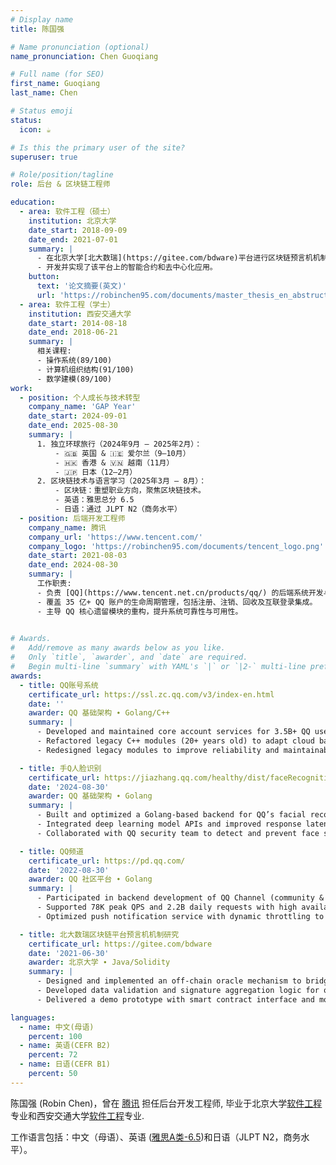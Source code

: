 ```yaml
---
# Display name
title: 陈国强

# Name pronunciation (optional)
name_pronunciation: Chen Guoqiang

# Full name (for SEO)
first_name: Guoqiang
last_name: Chen

# Status emoji
status:
  icon: ☕️

# Is this the primary user of the site?
superuser: true

# Role/position/tagline
role: 后台 & 区块链工程师

education:
  - area: 软件工程（硕士）
    institution: 北京大学
    date_start: 2018-09-09
    date_end: 2021-07-01
    summary: |
      - 在北京大学[北大数瑞](https://gitee.com/bdware)平台进行区块链预言机机制相关研究。
      - 开发并实现了该平台上的智能合约和去中心化应用。
    button:
      text: '论文摘要(英文)'
      url: 'https://robinchen95.com/documents/master_thesis_en_abstruct.pdf'
  - area: 软件工程（学士）
    institution: 西安交通大学
    date_start: 2014-08-18
    date_end: 2018-06-21
    summary: |
      相关课程:
      - 操作系统(89/100)
      - 计算机组织结构(91/100)
      - 数学建模(89/100)
work:
  - position: 个人成长与技术转型
    company_name: 'GAP Year'
    date_start: 2024-09-01
    date_end: 2025-08-30
    summary: |
      1. 独立环球旅行（2024年9月 – 2025年2月）：
          - 🇬🇧 英国 & 🇮🇪 爱尔兰（9–10月）
          - 🇭🇰 香港 & 🇻🇳 越南（11月）
          - 🇯🇵 日本（12–2月）
      2. 区块链技术与语言学习（2025年3月 – 8月）：
          - 区块链：重塑职业方向，聚焦区块链技术。
          - 英语：雅思总分 6.5
          - 日语：通过 JLPT N2（商务水平）
  - position: 后端开发工程师
    company_name: 腾讯
    company_url: 'https://www.tencent.com/'
    company_logo: 'https://robinchen95.com/documents/tencent_logo.png'
    date_start: 2021-08-03
    date_end: 2024-08-30
    summary: |
      工作职责:
      - 负责 [QQ](https://www.tencent.net.cn/products/qq/) 的后端系统开发与维护
      - 覆盖 35 亿+ QQ 账户的生命周期管理，包括注册、注销、回收及互联登录集成。
      - 主导 QQ 核心遗留模块的重构，提升系统可靠性与可用性。
  

# Awards.
#   Add/remove as many awards below as you like.
#   Only `title`, `awarder`, and `date` are required.
#   Begin multi-line `summary` with YAML's `|` or `|2-` multi-line prefix and indent 2 spaces below.
awards:
  - title: QQ账号系统
    certificate_url: https://ssl.zc.qq.com/v3/index-en.html
    date: ''
    awarder: QQ 基础架构 ∙ Golang/C++
    summary: |
      - Developed and maintained core account services for 3.5B+ QQ users, including registration, revocation, and recycling.
      - Refactored legacy C++ modules (20+ years old) to adapt cloud based services.
      - Redesigned legacy modules to improve reliability and maintainability, which is still running today. 

  - title: 手Q人脸识别
    certificate_url: https://jiazhang.qq.com/healthy/dist/faceRecognition/guide_pc.html
    date: '2024-08-30'
    awarder: QQ 基础架构 ∙ Golang
    summary: |
      - Built and optimized a Golang-based backend for QQ’s facial recognition service, supporting user profile security and device login verification.
      - Integrated deep learning model APIs and improved response latency by 40% through concurrent image preprocessing and caching.
      - Collaborated with QQ security team to detect and prevent face spoofing attacks, improving system resilience against black and grey market abuse.

  - title: QQ频道
    certificate_url: https://pd.qq.com/
    date: '2022-08-30'
    awarder: QQ 社区平台 ∙ Golang
    summary: |
      - Participated in backend development of QQ Channel (community & feeds platform), powering personalized content, identity display, and access permissions for 50M+ users.
      - Supported 78K peak QPS and 2.2B daily requests with high availability, implementing fine-grained caching and horizontally scalable architecture.
      - Optimized push notification service with dynamic throttling to reduce system load during peak hours.

  - title: 北大数瑞区块链平台预言机机制研究
    certificate_url: https://gitee.com/bdware
    date: '2021-06-30'
    awarder: 北京大学 ∙ Java/Solidity
    summary: |
      - Designed and implemented an off-chain oracle mechanism to bridge real-world data into Bdware’s blockchain platform.
      - Developed data validation and signature aggregation logic for oracle nodes, ensuring data consistency on-chain.
      - Delivered a demo prototype with smart contract interface and mock price feed integration.

languages:
  - name: 中文(母语)
    percent: 100
  - name: 英语(CEFR B2)
    percent: 72
  - name: 日语(CEFR B1)
    percent: 50
---
```


陈国强 (Robin Chen)，曾在 [腾讯](https://tencent.com) 担任后台开发工程师, 毕业于北京大学[软件工程](https://robinchen95.com/documents/master.jpeg)专业和西安交通大学[软件工程](https://robinchen95.com/documents/Bachelor.jpeg)专业.

工作语言包括：中文（母语）、英语 ([雅思A类-6.5](https://robinchen95.com/documents/ielts.jpeg))和日语（JLPT N2，商务水平）。
